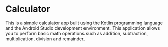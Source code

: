 # Calculator

This is a simple calculator app built using the Kotlin programming language and the Android Studio development environment. This application allows you to perform basic math operations such as addition, subtraction, multiplication, division and remainder.

